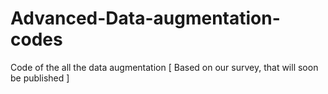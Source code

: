 # Advanced-Data-augmentation-codes
Code of the all the data augmentation [ Based on our survey, that will soon be published ] 

